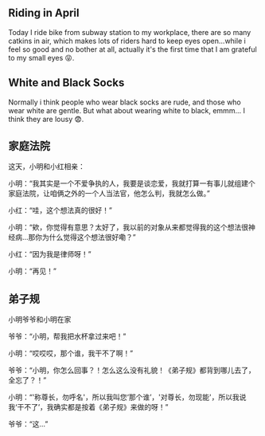 ## Riding in April
Today I ride bike from subway station to my workplace, there are so many catkins in air, which makes lots of riders hard to keep eyes open...while i feel so good and 
no bother at all, actually it's the first time that I am grateful to my small eyes :stuck_out_tongue_closed_eyes:.

## White and Black Socks
Normally i think people who wear black socks are rude, and those who wear white are gentle. But what about wearing white to black, emmm... I think they are lousy :fearful:.

## 家庭法院
这天，小明和小红相亲：

小明：“我其实是一个不爱争执的人，我要是谈恋爱，我就打算一有事儿就组建个家庭法院，让咱俩之外的一个人当法官，他怎么判，我就怎么做。”

小红：“哇，这个想法真的很好！”

小明：“欸，你觉得有意思？太好了，我以前的对象从来都觉得我的这个想法很神经病...那你为什么觉得这个想法很好嘞？”

小红：“因为我是律师呀！”

小明：“再见！”

## 弟子规
小明爷爷和小明在家

爷爷：“小明，帮我把水杯拿过来吧！”

小明：“哎哎哎，那个谁，我干不了啊！”

爷爷：“小明，你怎么回事？！怎么这么没有礼貌！《弟子规》都背到哪儿去了，全忘了？！”

小明：“'称尊长，勿呼名'，所以我叫您‘那个谁’，'对尊长，勿现能'，所以我说我‘干不了’，我确实都是按着《弟子规》来做的呀！”

爷爷：“这...”
